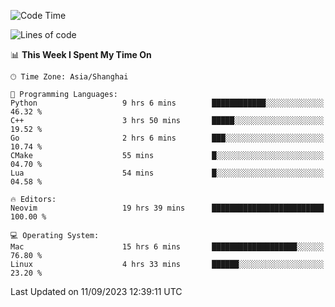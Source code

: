 <!--START_SECTION:waka-->
![Code Time](http://img.shields.io/badge/Code%20Time-1%2C574%20hrs%2021%20mins-blue)

![Lines of code](https://img.shields.io/badge/From%20Hello%20World%20I%27ve%20Written-286.5%20thousand%20lines%20of%20code-blue)

📊 **This Week I Spent My Time On** 

```text
🕑︎ Time Zone: Asia/Shanghai

💬 Programming Languages: 
Python                   9 hrs 6 mins        ████████████░░░░░░░░░░░░░   46.32 % 
C++                      3 hrs 50 mins       █████░░░░░░░░░░░░░░░░░░░░   19.52 % 
Go                       2 hrs 6 mins        ███░░░░░░░░░░░░░░░░░░░░░░   10.74 % 
CMake                    55 mins             █░░░░░░░░░░░░░░░░░░░░░░░░   04.70 % 
Lua                      54 mins             █░░░░░░░░░░░░░░░░░░░░░░░░   04.58 % 

🔥 Editors: 
Neovim                   19 hrs 39 mins      █████████████████████████   100.00 % 

💻 Operating System: 
Mac                      15 hrs 6 mins       ███████████████████░░░░░░   76.80 % 
Linux                    4 hrs 33 mins       ██████░░░░░░░░░░░░░░░░░░░   23.20 % 
```


 Last Updated on 11/09/2023 12:39:11 UTC
<!--END_SECTION:waka-->
